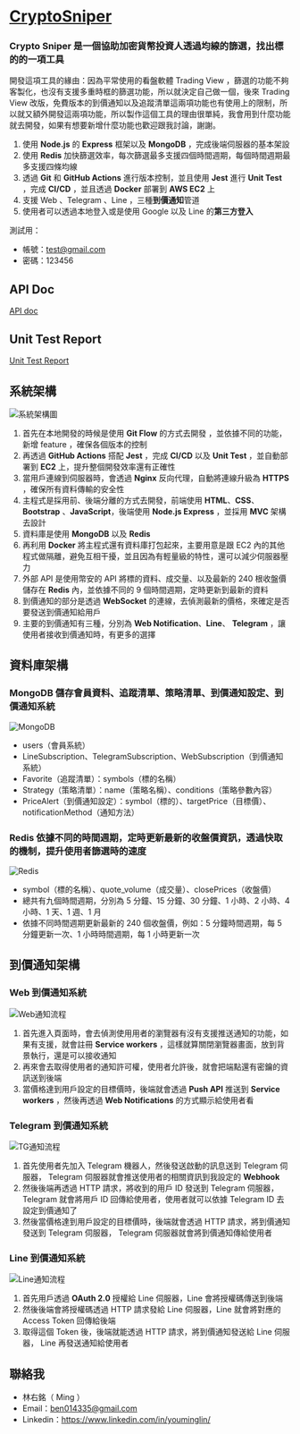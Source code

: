 # [CryptoSniper](https://crypto-sniper.minglin.vip/)

### Crypto Sniper 是一個協助加密貨幣投資人透過均線的篩選，找出標的的一項工具

開發這項工具的緣由：因為平常使用的看盤軟體 Trading View ，篩選的功能不夠客製化，也沒有支援多重時框的篩選功能，所以就決定自己做一個，後來 Trading View 改版，免費版本的到價通知以及追蹤清單這兩項功能也有使用上的限制，所以就又額外開發這兩項功能，所以製作這個工具的理由很單純，我會用到什麼功能就去開發，如果有想要新增什麼功能也歡迎跟我討論，謝謝。

1. 使用 **Node.js** 的 **Express** 框架以及 **MongoDB** ，完成後端伺服器的基本架設
2. 使用 **Redis** 加快篩選效率，每次篩選最多支援四個時間週期，每個時間週期最多支援四條均線
3. 透過 **Git** 和 **GitHub Actions** 進行版本控制，並且使用 **Jest** 進行 **Unit Test** ，完成 **CI/CD** ，並且透過 **Docker** 部署到 **AWS EC2** 上
4. 支援 Web 、Telegram 、Line ，三種**到價通知**管道
5. 使用者可以透過本地登入或是使用 Google 以及 Line 的**第三方登入**

測試用：

- 帳號：test@gmail.com
- 密碼：123456

## API Doc

[API doc](https://crypto-sniper.minglin.vip/api-docs/#/)

## Unit Test Report

[Unit Test Report](https://minglin1995.github.io/CryptoSniper/coverage/lcov-report/)

## 系統架構

![系統架構圖](public/images/系統架構圖.jpg)

1. 首先在本地開發的時候是使用 **Git Flow** 的方式去開發 ，並依據不同的功能，新增 feature ，確保各個版本的控制
2. 再透過 **GitHub Actions** 搭配 **Jest** ，完成 **CI/CD** 以及 **Unit Test** ，並自動部署到 **EC2** 上，提升整個開發效率還有正確性
3. 當用戶連線到伺服器時，會透過 **Nginx** 反向代理，自動將連線升級為 **HTTPS** ，確保所有資料傳輸的安全性
4. 主程式是採用前、後端分離的方式去開發，前端使用 **HTML**、**CSS**、**Bootstrap** 、**JavaScript**，後端使用 **Node.js Express** ，並採用 **MVC** 架構去設計
5. 資料庫是使用 **MongoDB** 以及 **Redis**
6. 再利用 **Docker** 將主程式還有資料庫打包起來，主要用意是跟 EC2 內的其他程式做隔離，避免互相干擾，並且因為有輕量級的特性，還可以減少伺服器壓力
7. 外部 API 是使用幣安的 API 將標的資料、成交量、以及最新的 240 根收盤價儲存在 **Redis** 內，並依據不同的 9 個時間週期，定時更新到最新的資料
8. 到價通知的部分是透過 **WebSocket** 的連線，去偵測最新的價格，來確定是否要發送到價通知給用戶
9. 主要的到價通知有三種，分別為 **Web Notification**、**Line**、 **Telegram** ，讓使用者接收到價通知時，有更多的選擇

## 資料庫架構

### MongoDB 儲存會員資料、追蹤清單、策略清單、到價通知設定、到價通知系統

![MongoDB](public/images/資料庫.jpg)

- users（會員系統）
- LineSubscription、TelegramSubscription、WebSubscription（到價通知系統）
- Favorite（追蹤清單）：symbols（標的名稱）
- Strategy（策略清單）：name（策略名稱）、conditions（策略參數內容）
- PriceAlert（到價通知設定）：symbol（標的）、targetPrice（目標價）、notificationMethod（通知方法）

### Redis 依據不同的時間週期，定時更新最新的收盤價資訊，透過快取的機制，提升使用者篩選時的速度

![Redis](public/images/redis架構.jpg)

- symbol（標的名稱）、quote_volume（成交量）、closePrices（收盤價）
- 總共有九個時間週期，分別為 5 分鐘、15 分鐘、30 分鐘、1 小時、2 小時、4 小時、1 天、1 週、1 月
- 依據不同時間週期更新最新的 240 個收盤價，例如：5 分鐘時間週期，每 5 分鐘更新一次、1 小時時間週期，每 1 小時更新一次

## 到價通知架構

### Web 到價通知系統

![Web通知流程](public/images/Web通知流程.png)

1. 首先進入頁面時，會去偵測使用用者的瀏覽器有沒有支援推送通知的功能，如果有支援，就會註冊 **Service workers** ，這樣就算關閉瀏覽器畫面，放到背景執行，還是可以接收通知
2. 再來會去取得使用者的通知許可權，使用者允許後，就會把端點還有密鑰的資訊送到後端
3. 當價格達到用戶設定的目標價時，後端就會透過 **Push API** 推送到 **Service workers** ，然後再透過 **Web Notifications** 的方式顯示給使用者看

### Telegram 到價通知系統

![TG通知流程](public/images/TG通知流程.png)

1. 首先使用者先加入 Telegram 機器人，然後發送啟動的訊息送到 Telegram 伺服器， Telegram 伺服器就會推送使用者的相關資訊到我設定的 **Webhook**
2. 然後後端再透過 HTTP 請求，將收到的用戶 ID 發送到 Telegram 伺服器，Telegram 就會將用戶 ID 回傳給使用者，使用者就可以依據 Telegram ID 去設定到價通知了
3. 然後當價格達到用戶設定的目標價時，後端就會透過 HTTP 請求，將到價通知發送到 Telegram 伺服器， Telegram 伺服器就會將到價通知傳給使用者

### Line 到價通知系統

![Line通知流程](public/images/Line通知流程.png)

1. 首先用戶透過 **OAuth 2.0** 授權給 Line 伺服器，Line 會將授權碼傳送到後端
2. 然後後端會將授權碼透過 HTTP 請求發給 Line 伺服器，Line 就會將對應的 Access Token 回傳給後端
3. 取得這個 Token 後，後端就能透過 HTTP 請求，將到價通知發送給 Line 伺服器， Line 再發送通知給使用者

## 聯絡我

- 林右銘（ Ming ）
- Email：ben014335@gmail.com
- Linkedin：https://www.linkedin.com/in/youminglin/
